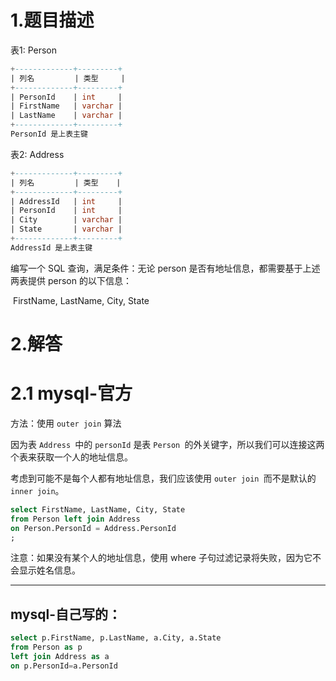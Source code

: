 # 1.题目描述

表1: Person
```sql
+-------------+---------+
| 列名         | 类型     |
+-------------+---------+
| PersonId    | int     |
| FirstName   | varchar |
| LastName    | varchar |
+-------------+---------+
PersonId 是上表主键
```


表2: Address

```sql
+-------------+---------+
| 列名         | 类型    |
+-------------+---------+
| AddressId   | int     |
| PersonId    | int     |
| City        | varchar |
| State       | varchar |
+-------------+---------+
AddressId 是上表主键
```



编写一个 SQL 查询，满足条件：无论 person 是否有地址信息，都需要基于上述两表提供 person 的以下信息：

​	FirstName, LastName, City, State

# 2.解答

# 2.1 mysql-官方

方法：使用 `outer join`
算法

因为表 `Address `中的 `personId` 是表 `Person `的外关键字，所以我们可以连接这两个表来获取一个人的地址信息。

考虑到可能不是每个人都有地址信息，我们应该使用 `outer join `而不是默认的 `inner join`。
```sql
select FirstName, LastName, City, State
from Person left join Address
on Person.PersonId = Address.PersonId
;
```
注意：如果没有某个人的地址信息，使用 where 子句过滤记录将失败，因为它不会显示姓名信息。

------------------

## mysql-自己写的：

```sql
select p.FirstName, p.LastName, a.City, a.State
from Person as p
left join Address as a
on p.PersonId=a.PersonId
```

